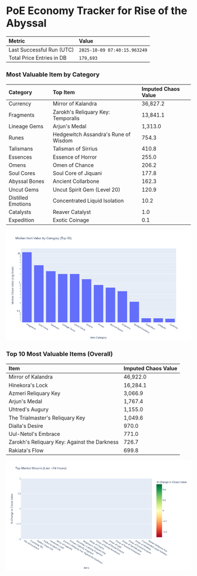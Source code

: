 # PoE Economy Tracker for Rise of the Abyssal

<!-- START_MAINTENANCE -->
| Metric | Value |
|:---|:---|
| Last Successful Run (UTC) | `2025-10-09 07:40:15.963249` |
| Total Price Entries in DB | `179,693` |

<!-- END_MAINTENANCE -->

<!-- START_DATAFRAME_DEBUG -->
<!-- END_DATAFRAME_DEBUG -->

<!-- START_CATEGORY_ANALYSIS -->
### Most Valuable Item by Category
| Category | Top Item | Imputed Chaos Value |
| :--- | :--- | :--- |
| Currency | Mirror of Kalandra | 36,827.2 |
| Fragments | Zarokh's Reliquary Key: Temporalis | 13,841.1 |
| Lineage Gems | Arjun's Medal | 1,313.0 |
| Runes | Hedgewitch Assandra's Rune of Wisdom | 754.3 |
| Talismans | Talisman of Sirrius | 410.8 |
| Essences | Essence of Horror | 255.0 |
| Omens | Omen of Chance | 206.2 |
| Soul Cores | Soul Core of Jiquani | 177.8 |
| Abyssal Bones | Ancient Collarbone | 162.3 |
| Uncut Gems | Uncut Spirit Gem (Level 20) | 120.9 |
| Distilled Emotions | Concentrated Liquid Isolation | 10.2 |
| Catalysts | Reaver Catalyst | 1.0 |
| Expedition | Exotic Coinage | 0.1 |


![Category Analysis Chart](charts/category_analysis.png)
<!-- END_ANALYSIS -->

<!-- START_ANALYSIS -->
### Top 10 Most Valuable Items (Overall)
| Item | Imputed Chaos Value |
| :--- | :--- |
| Mirror of Kalandra | 46,922.0 |
| Hinekora's Lock | 16,284.1 |
| Azmeri Reliquary Key | 3,066.9 |
| Arjun's Medal | 1,767.4 |
| Uhtred's Augury | 1,155.0 |
| The Trialmaster's Reliquary Key | 1,049.6 |
| Dialla's Desire | 970.0 |
| Uul-Netol's Embrace | 771.0 |
| Zarokh's Reliquary Key: Against the Darkness | 726.7 |
| Rakiata's Flow | 699.8 |


![Market Movers Chart](charts/market_movers.png)
<!-- END_ANALYSIS -->

